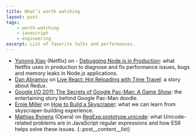 ```yaml
---
title: What’s worth watching
layout: post
tags:
    - worth-watching
    - javascript
    - engineering
excerpt: List of favorite talks and performances.
---
```


- [Yunong Xiao](https://twitter.com/yunongx) (Netflix) on - [Debugging Node.js in Production](https://youtu.be/O1YP8QP9gLA): what Netflix uses in production to diagnose and fix performance issues, bugs and memory leaks in Node.js applications.
- [Dan Abramov](https://twitter.com/dan_abramov) on [Live React: Hot Reloading with Time Travel](https://youtu.be/xsSnOQynTHs): a story about Redux.
- [Google I/O 2011: The Secrets of Google Pac-Man: A Game Show](https://youtu.be/ttavBa4giPc): the entertaining story behind Google Pac-Man doodle.
- [Ernie Miller](https://twitter.com/erniemiller) on [How to Build a Skyscraper](https://youtu.be/7MeBuDLbF98): what we can learn from skyscraper-building experience.
- [Mathias Bynens](https://twitter.com/mathias) (Opera) on [RegExp.prototype.unicode](https://youtu.be/0Bj4etSa84c): what Unicode-related problems are in JavaScript regular expressions and how ES6 helps solve these issues.
{:.post__content__list}
